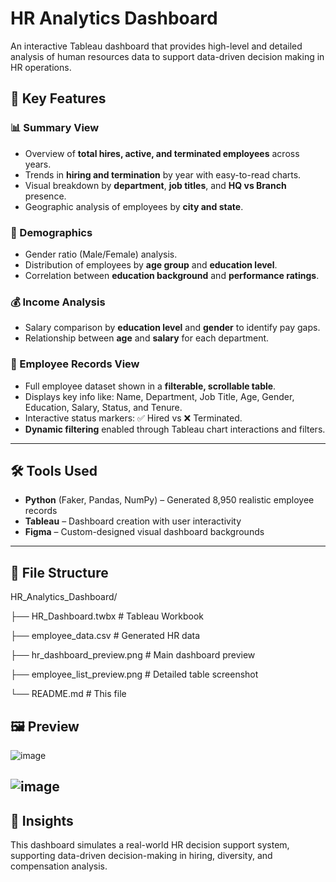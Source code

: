 # HR Analytics Dashboard

An interactive Tableau dashboard that provides high-level and detailed analysis of human resources data to support data-driven decision making in HR operations.

## 📌 Key Features

### 📊 Summary View
- Overview of **total hires, active, and terminated employees** across years.
- Trends in **hiring and termination** by year with easy-to-read charts.
- Visual breakdown by **department**, **job titles**, and **HQ vs Branch** presence.
- Geographic analysis of employees by **city and state**.

### 👥 Demographics
- Gender ratio (Male/Female) analysis.
- Distribution of employees by **age group** and **education level**.
- Correlation between **education background** and **performance ratings**.

### 💰 Income Analysis
- Salary comparison by **education level** and **gender** to identify pay gaps.
- Relationship between **age** and **salary** for each department.

### 🧾 Employee Records View
- Full employee dataset shown in a **filterable, scrollable table**.
- Displays key info like: Name, Department, Job Title, Age, Gender, Education, Salary, Status, and Tenure.
- Interactive status markers: ✅ Hired vs ❌ Terminated.
- **Dynamic filtering** enabled through Tableau chart interactions and filters.

---

## 🛠️ Tools Used
- **Python** (Faker, Pandas, NumPy) – Generated 8,950 realistic employee records
- **Tableau** – Dashboard creation with user interactivity
- **Figma** – Custom-designed visual dashboard backgrounds

---

## 📂 File Structure
HR_Analytics_Dashboard/

├── HR_Dashboard.twbx # Tableau Workbook

├── employee_data.csv # Generated HR data

├── hr_dashboard_preview.png # Main dashboard preview

├── employee_list_preview.png # Detailed table screenshot

└── README.md # This file

## 🖼️ Preview
![image](https://github.com/user-attachments/assets/44e35ee5-3393-4dfc-97ef-4c8f2dd0e4e7)

![image](https://github.com/user-attachments/assets/903677f8-fbd9-4e4f-b3f5-e2efb9376074)
---

## 🧠 Insights
This dashboard simulates a real-world HR decision support system, supporting data-driven decision-making in hiring, diversity, and compensation analysis.

